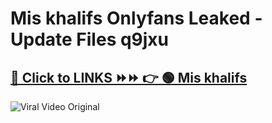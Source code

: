 
 # Mis khalifs Onlyfans Leaked - Update Files q9jxu

## <h2><a href="https://clipsfans.com/Mis_khalifs&ref=git">🔗 Click to LINKS ⏩⏩ 👉 🟢 Mis khalifs </a></h2>

<a href="https://clipsfans.com/Mis_khalifs&ref=git" rel="nofollow" data-target="animated-image.originalLink"><img src="https://i.ibb.co.com/xMMVF88/686577567.gif" alt="Viral Video Original" style="max-width: 100%; display: inline-block;" data-target="animated-image.originalImage"></a>

